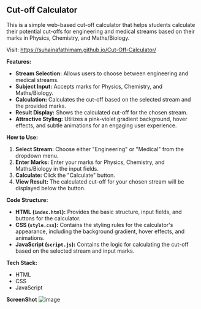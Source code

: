 ## Cut-off Calculator

This is a simple web-based cut-off calculator that helps students calculate their potential cut-offs for engineering and medical streams based on their marks in Physics, Chemistry, and Maths/Biology.

Visit:
https://suhainafathimam.github.io/Cut-Off-Calculator/

**Features:**

- **Stream Selection:** Allows users to choose between engineering and medical streams.
- **Subject Input:** Accepts marks for Physics, Chemistry, and Maths/Biology.
- **Calculation:** Calculates the cut-off based on the selected stream and the provided marks.
- **Result Display:** Shows the calculated cut-off for the chosen stream.
- **Attractive Styling:** Utilizes a pink-violet gradient background, hover effects, and subtle animations for an engaging user experience.

**How to Use:**


1. **Select Stream:** Choose either "Engineering" or "Medical" from the dropdown menu.
2. **Enter Marks:** Enter your marks for Physics, Chemistry, and Maths/Biology in the input fields.
3. **Calculate:** Click the "Calculate" button.
4. **View Result:** The calculated cut-off for your chosen stream will be displayed below the button.

**Code Structure:**

- **HTML (`index.html`):** Provides the basic structure, input fields, and buttons for the calculator.
- **CSS (`style.css`):** Contains the styling rules for the calculator's appearance, including the background gradient, hover effects, and animations.
- **JavaScript (`script.js`):** Contains the logic for calculating the cut-off based on the selected stream and input marks.

**Tech Stack:**

- HTML
- CSS
- JavaScript

**ScreenShot**
![image](https://github.com/SuhainaFathimaM/CalcDiverse/assets/153417476/5c8943bb-f927-42c2-b40e-25c0a6225900)


